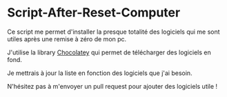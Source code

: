 # Script-After-Reset-Computer

Ce script me permet d'installer la presque totalité des logiciels qui me sont utiles après une remise à zéro de mon pc.

J'utilise la library [Chocolatey](https://chocolatey.org) qui permet de télécharger des logiciels en fond. 

Je mettrais à jour la liste en fonction des logiciels que j'ai besoin.


N'hésitez pas à m'envoyer un pull request pour ajouter des logiciels utile !